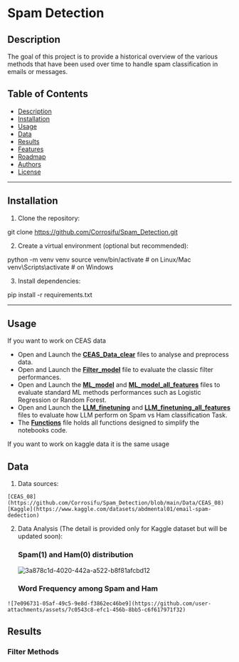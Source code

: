 # Spam Detection

## Description

The goal of this project is to provide a historical overview of the various methods that have been used over time to handle spam classification in emails or messages.

## Table of Contents

- [Description](#description)
- [Installation](#installation)
- [Usage](#usage)
- [Data](#data)
- [Results](#results)
- [Features](#features)
- [Roadmap](#roadmap)
- [Authors](#authors)
- [License](#license)

---

## Installation

1. Clone the repository:

git clone https://github.com/Corrosifu/Spam_Detection.git

2. Create a virtual environment (optional but recommended):

python -m venv venv
source venv/bin/activate # on Linux/Mac
venv\Scripts\activate # on Windows

3. Install dependencies:

pip install -r requirements.txt


---

## Usage
If you want to work on CEAS data
- Open and Launch the [**CEAS_Data_clear**](https://github.com/Corrosifu/Spam_Detection/blob/main/CEAS_08.ipynb)  files to analyse and preprocess data.
- Open and Launch the [**Filter_model**](https://github.com/Corrosifu/Spam_Detection/blob/main/CEAS_08/Filter_model_CEAS.ipynb) file to evaluate the classic filter performances.
- Open and Launch the [**ML_model**](https://github.com/Corrosifu/Spam_Detection/blob/main/CEAS_08/ML_model_body.ipynb) and [**ML_model_all_features**](https://github.com/Corrosifu/Spam_Detection/blob/main/CEAS_08/ML_model_multiple_features.ipynb) files to evaluate standard ML methods performances such as Logistic Regression or Random Forest.
- Open and Launch the [**LLM_finetuning**](https://github.com/Corrosifu/Spam_Detection/blob/main/CEAS_08/LLM_finetuning_body.ipynb) and [**LLM_finetuning_all_features**](https://github.com/Corrosifu/Spam_Detection/blob/main/CEAS_08/LLM_finetuning_multiple_features.ipynb) files to evaluate how LLM perform on Spam vs Ham classification Task.
- The [**Functions**](https://github.com/Corrosifu/Spam_Detection/blob/main/Functions.py) file holds all functions designed to simplify the notebooks code.
  
If you want to work on kaggle data it is the same usage

  ## Data
  
  1. Data sources:
    
    [CEAS_08](https://github.com/Corrosifu/Spam_Detection/blob/main/Data/CEAS_08)  [Kaggle](https://www.kaggle.com/datasets/abdmental01/email-spam-dedection) 

  2. Data Analysis (The detail is provided only for Kaggle dataset but will be updated soon):
 
     ### Spam(1) and Ham(0) distribution 
     
     ![3a878c1d-4020-442a-a522-b8f81afcbd12](https://github.com/user-attachments/assets/55d46441-ad9f-4d07-a2de-da0954634be9)

     ### Word Frequency among Spam and Ham
     
    
    ![7e096731-05af-49c5-9e8d-f3862ec46be9](https://github.com/user-attachments/assets/7c0543c8-efc1-456b-8bb5-c6f617971f32)


  ## Results

  ### Filter Methods

  

     
  
  


